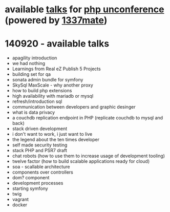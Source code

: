 # available [talks](http://phpunconference2014.contriboot.org/) for [php unconference](https://github.com/bootev/php_unconference/wiki) (powered by [1337mate](http://1337mate.de/))

# 140920 - available talks

* apagility introduction
* we had nothing
* Learnings from Real eZ Publish 5 Projects
* building set for qa
* sonata admin bundle for symfony
* SkySql MaxScale - why another proxy
* how to build php extensions
* high availability with mariadb or mysql
* refresh/introduction sql
* communication between developers and graphic desinger
* what is data privacy
* a couchdb replication endpoint in PHP (replicate couchdb to mysql and back)
* stack driven development
* i don't want to work, i just want to live
* the legend about the ten times developer
* self made security testing
* stack PHP and PSR7 draft
* chat robots (how to use them to increase usage of development tooling)
* twelve factor (how to build scalable applications ready for cloud)
* soa - scallable architecture
* components over controllers
* dom? component
* development processes
* starting symfony
* twig
* vagrant
* docker 
